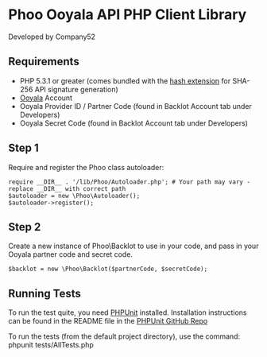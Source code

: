 Phoo Ooyala API PHP Client Library
==================================
Developed by Company52


Requirements
------------
* PHP 5.3.1 or greater (comes bundled with the [hash extension](http://www.php.net/manual/en/book.hash.php) for SHA-256 API signature generation)
* [Ooyala](http://www.ooyala.com/) Account
* Ooyala Provider ID / Partner Code (found in Backlot Account tab under Developers)
* Ooyala Secret Code (found in Backlot Account tab under Developers)


Step 1
------
Require and register the Phoo class autoloader:

    require __DIR__ . '/lib/Phoo/Autoloader.php'; # Your path may vary - replace __DIR__ with correct path
    $autoloader = new \Phoo\Autoloader();
    $autoloader->register();

Step 2
------
Create a new instance of Phoo\Backlot to use in your code, and pass in your Ooyala partner code and secret code.

    $backlot = new \Phoo\Backlot($partnerCode, $secretCode);

Running Tests
-------------
To run the test quite, you need [PHPUnit](http://phpunit.de) installed.
Installation instructions can be found in the README file in the [PHPUnit GitHub Repo](https://github.com/sebastianbergmann/phpunit/)  

To run the tests (from the default project directory), use the command:
    phpunit tests/AllTests.php